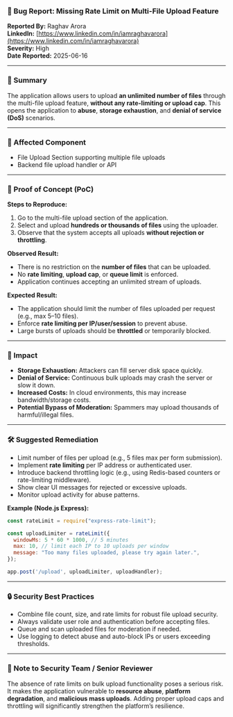 ### 🐞 Bug Report: Missing Rate Limit on Multi-File Upload Feature

**Reported By:** Raghav Arora  
**LinkedIn:** [https://www.linkedin.com/in/iamraghavarora](https://www.linkedin.com/in/iamraghavarora)  
**Severity:** High  
**Date Reported:** 2025-06-16

---

### 📄 Summary

The application allows users to upload **an unlimited number of files** through the multi-file upload feature, **without any rate-limiting or upload cap**. This opens the application to **abuse**, **storage exhaustion**, and **denial of service (DoS)** scenarios.

---

### 📌 Affected Component

- File Upload Section supporting multiple file uploads
- Backend file upload handler or API

---

### 🚨 Proof of Concept (PoC)

**Steps to Reproduce:**

1. Go to the multi-file upload section of the application.
2. Select and upload **hundreds or thousands of files** using the uploader.
3. Observe that the system accepts all uploads **without rejection or throttling**.

**Observed Result:**

- There is no restriction on the **number of files** that can be uploaded.
- No **rate limiting**, **upload cap**, or **queue limit** is enforced.
- Application continues accepting an unlimited stream of uploads.

**Expected Result:**

- The application should limit the number of files uploaded per request (e.g., max 5–10 files).
- Enforce **rate limiting per IP/user/session** to prevent abuse.
- Large bursts of uploads should be **throttled** or temporarily blocked.

---

### 🎯 Impact

- **Storage Exhaustion:** Attackers can fill server disk space quickly.
- **Denial of Service:** Continuous bulk uploads may crash the server or slow it down.
- **Increased Costs:** In cloud environments, this may increase bandwidth/storage costs.
- **Potential Bypass of Moderation:** Spammers may upload thousands of harmful/illegal files.

---

### 🛠️ Suggested Remediation

- Limit number of files per upload (e.g., 5 files max per form submission).
- Implement **rate limiting** per IP address or authenticated user.
- Introduce backend throttling logic (e.g., using Redis-based counters or rate-limiting middleware).
- Show clear UI messages for rejected or excessive uploads.
- Monitor upload activity for abuse patterns.

**Example (Node.js Express):**

```js
const rateLimit = require("express-rate-limit");

const uploadLimiter = rateLimit({
  windowMs: 5 * 60 * 1000, // 5 minutes
  max: 10, // limit each IP to 10 uploads per window
  message: "Too many files uploaded, please try again later.",
});

app.post('/upload', uploadLimiter, uploadHandler);
```

---

### 🔒 Security Best Practices

- Combine file count, size, and rate limits for robust file upload security.
- Always validate user role and authentication before accepting files.
- Queue and scan uploaded files for moderation if needed.
- Use logging to detect abuse and auto-block IPs or users exceeding thresholds.

---

### 🙏 Note to Security Team / Senior Reviewer

The absence of rate limits on bulk upload functionality poses a serious risk. It makes the application vulnerable to **resource abuse**, **platform degradation**, and **malicious mass uploads**. Adding proper upload caps and throttling will significantly strengthen the platform’s resilience.

